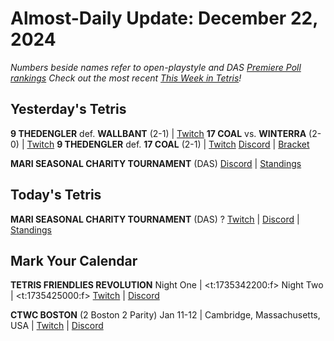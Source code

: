 # Almost-Daily Update: December 22, 2024
*Numbers beside names refer to open-playstyle and DAS [Premiere Poll rankings](https://docs.google.com/document/d/1Mmn24edltEMq6vdxZxhIAfyUS6F5SwlqIuQ6OmnVsi8/edit?tab=t.0)*
*Check out the most recent [This Week in Tetris](https://www.thisweekintetris.com/2024/12/this-week-in-tetris-november-12-25.html)!*
## Yesterday's Tetris
**9 THEDENGLER** def. **WALLBANT** (2-1) | [Twitch](https://www.twitch.tv/videos/2332696731?t=00h12m10s)
**17 COAL** vs. **WINTERRA** (2-0) | [Twitch](https://www.twitch.tv/videos/2332696731?t=00h58m28s)
**9 THEDENGLER** def. **17 COAL** (2-1) | [Twitch](https://www.twitch.tv/videos/2332696731?t=01h17m13s)
[Discord](https://go.ctm.gg/discord) | [Bracket](https://go.ctm.gg/event/ctm-november-2024/masters-event/)

**MARI SEASONAL CHARITY TOURNAMENT** (DAS)
[Discord](https://bit.ly/MariSeasonalCharityTournament) | [Standings](https://docs.google.com/spreadsheets/d/1sKGagpWflFwdXnzk2DQQy6QjPF_i3FvF6qemObdu7hc/edit?gid=400187929#gid=400187929)  

## Today's Tetris
**MARI SEASONAL CHARITY TOURNAMENT** (DAS)
?
[Twitch](https://www.twitch.tv/mari__712) | [Discord](https://bit.ly/MariSeasonalCharityTournament) | [Standings](https://docs.google.com/spreadsheets/d/1sKGagpWflFwdXnzk2DQQy6QjPF_i3FvF6qemObdu7hc/edit?gid=400187929#gid=400187929)  

## Mark Your Calendar
**TETRIS FRIENDLIES REVOLUTION**
Night One | <t:1735342200:f>
Night Two | <t:1735425000:f>
[Twitch](https://www.twitch.tv/classictetris) | [Discord](https://discord.gg/92sXrMkM9k)

**CTWC BOSTON** (2 Boston 2 Parity)
Jan 11-12 | Cambridge, Massachusetts, USA | [Twitch](https://www.twitch.tv/classictetris) | [Discord](https://discord.gg/mBVReaxE9m)